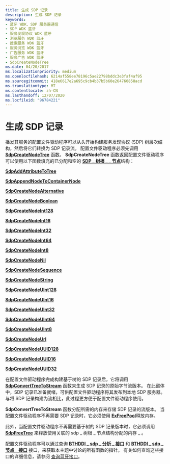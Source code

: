 ```yaml
---
title: 生成 SDP 记录
description: 生成 SDP 记录
keywords:
- 蓝牙 WDK、SDP 服务器通信
- SDP WDK 蓝牙
- 服务发现协议 WDK 蓝牙
- 浏览服务 WDK 蓝牙
- 搜索服务 WDK 蓝牙
- 服务浏览 WDK 蓝牙
- 广告服务 WDK 蓝牙
- 服务广告 WDK 蓝牙
- SdpCreateNodeTree
ms.date: 04/20/2017
ms.localizationpriority: medium
ms.openlocfilehash: 6214af558ee78196c5ae22798bddc3e3faf4af95
ms.sourcegitcommit: 418e6617e2a695c9cb4b37b5b60e264760858acd
ms.translationtype: MT
ms.contentlocale: zh-CN
ms.lasthandoff: 12/07/2020
ms.locfileid: "96784221"
---
```

# <a name="building-sdp-records"></a>生成 SDP 记录


播发其服务的配置文件驱动程序可以从头开始构建服务发现协议 (SDP) 树层次结构，然后将它们转换为 SDP 记录流。 配置文件驱动程序必须先调用 [**SdpCreateNodeTree**](/windows-hardware/drivers/ddi/sdplib/nf-sdplib-sdpcreatenodetree) 函数。 **SdpCreateNodeTree** 函数返回配置文件驱动程序可以使用以下函数填充的已分配和空的 [**SDP \_ 树根 \_ \_ 节点**](/windows-hardware/drivers/ddi/sdpnode/ns-sdpnode-_sdp_tree_root_node)结构：

[**SdpAddAttributeToTree**](/windows-hardware/drivers/ddi/sdplib/nf-sdplib-sdpaddattributetotree)

[**SdpAppendNodeToContainerNode**](/windows-hardware/drivers/ddi/sdplib/nf-sdplib-sdpappendnodetocontainernode)

[**SdpCreateNodeAlternative**](/windows-hardware/drivers/ddi/sdplib/nf-sdplib-sdpcreatenodealternative)

[**SdpCreateNodeBoolean**](/windows-hardware/drivers/ddi/sdplib/nf-sdplib-sdpcreatenodeboolean)

[**SdpCreateNodeInt128**](/windows-hardware/drivers/ddi/sdplib/nf-sdplib-sdpcreatenodeint128)

[**SdpCreateNodeInt16**](/windows-hardware/drivers/ddi/sdplib/nf-sdplib-sdpcreatenodeint16)

[**SdpCreateNodeInt32**](/windows-hardware/drivers/ddi/sdplib/nf-sdplib-sdpcreatenodeint32)

[**SdpCreateNodeInt64**](/windows-hardware/drivers/ddi/sdplib/nf-sdplib-sdpcreatenodeint64)

[**SdpCreateNodeInt8**](/windows-hardware/drivers/ddi/sdplib/nf-sdplib-sdpcreatenodeint8)

[**SdpCreateNodeNil**](/windows-hardware/drivers/ddi/sdplib/nf-sdplib-sdpcreatenodenil)

[**SdpCreateNodeSequence**](/windows-hardware/drivers/ddi/sdplib/nf-sdplib-sdpcreatenodesequence)

[**SdpCreateNodeString**](/windows-hardware/drivers/ddi/sdplib/nf-sdplib-sdpcreatenodestring)

[**SdpCreateNodeUInt128**](/windows-hardware/drivers/ddi/sdplib/nf-sdplib-sdpcreatenodeuint128)

[**SdpCreateNodeUInt16**](/windows-hardware/drivers/ddi/sdplib/nf-sdplib-sdpcreatenodeuint16)

[**SdpCreateNodeUInt32**](/windows-hardware/drivers/ddi/sdplib/nf-sdplib-sdpcreatenodeuint32)

[**SdpCreateNodeUInt64**](/windows-hardware/drivers/ddi/sdplib/nf-sdplib-sdpcreatenodeuint64)

[**SdpCreateNodeUInt8**](/windows-hardware/drivers/ddi/sdplib/nf-sdplib-sdpcreatenodeuint8)

[**SdpCreateNodeUrl**](/windows-hardware/drivers/ddi/sdplib/nf-sdplib-sdpcreatenodeurl)

[**SdpCreateNodeUUID128**](/windows-hardware/drivers/ddi/sdplib/nf-sdplib-sdpcreatenodeuuid128)

[**SdpCreateNodeUUID16**](/windows-hardware/drivers/ddi/sdplib/nf-sdplib-sdpcreatenodeuuid16)

[**SdpCreateNodeUUID32**](/windows-hardware/drivers/ddi/sdplib/nf-sdplib-sdpcreatenodeuuid32)

在配置文件驱动程序完成构建基于树的 SDP 记录后，它将调用 [**SdpConvertTreeToStream**](/windows-hardware/drivers/ddi/bthsdpddi/nc-bthsdpddi-pconverttreetostream) 函数来生成 SDP 记录的原始字节流版本。 在此窗体中，SDP 记录已准备就绪，可供配置文件驱动程序将其发布到本地 SDP 服务器。 与将 SDP 记录构建为流相比，此过程更方便于配置文件驱动程序使用。

**SdpConvertTreeToStream** 函数分配所需的内存来存储 SDP 记录的流版本。 当配置文件驱动程序不再需要 SDP 记录时，它必须使用 [**ExFreePool**](/windows-hardware/drivers/ddi/ntddk/nf-ntddk-exfreepool)释放内存。

此外，当配置文件驱动程序不再需要基于树的 SDP 记录版本时，它必须调用 [**SdpFreeTree**](/windows-hardware/drivers/ddi/sdplib/nf-sdplib-sdpfreetree) 来释放使用关联的 sdp \_ 树根 \_ 节点结构分配的内存 \_ 。

配置文件驱动程序可以通过查询 [**BTHDDI \_ sdp \_ 分析 \_ 接口**](/windows-hardware/drivers/ddi/bthsdpddi/ns-bthsdpddi-_bthddi_sdp_parse_interface) 和 [**BTHDDI \_ sdp \_ 节点 \_ 接口**](/windows-hardware/drivers/ddi/bthsdpddi/ns-bthsdpddi-_bthddi_sdp_node_interface) 接口，来获取本主题中讨论的所有函数的指针。 有关如何查询这些接口的详细信息，请参阅 [查询蓝牙接口](querying-for-bluetooth-interfaces.md)。

 

